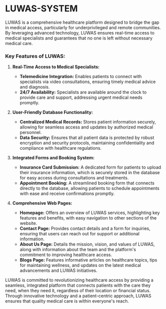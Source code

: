 # LUWAS-SYSTEM
LUWAS is a comprehensive healthcare platform designed to bridge the gap in medical access, particularly for underprivileged and remote communities. By leveraging advanced technology, LUWAS ensures real-time access to medical specialists and guarantees that no one is left without necessary medical care.

### Key Features of LUWAS:

1. **Real-Time Access to Medical Specialists:**
   - **Telemedicine Integration:** Enables patients to connect with specialists via video consultations, ensuring timely medical advice and diagnosis.
   - **24/7 Availability:** Specialists are available around the clock to provide care and support, addressing urgent medical needs promptly.

2. **User-Friendly Database Functionality:**
   - **Centralized Medical Records:** Stores patient information securely, allowing for seamless access and updates by authorized medical personnel.
   - **Data Security:** Ensures that all patient data is protected by robust encryption and security protocols, maintaining confidentiality and compliance with healthcare regulations.

3. **Integrated Forms and Booking System:**
   - **Insurance Card Submission:** A dedicated form for patients to upload their insurance information, which is securely stored in the database for easy access during consultations and treatments.
   - **Appointment Booking:** A streamlined booking form that connects directly to the database, allowing patients to schedule appointments with ease and receive confirmations promptly.

4. **Comprehensive Web Pages:**
   - **Homepage:** Offers an overview of LUWAS services, highlighting key features and benefits, with easy navigation to other sections of the website.
   - **Contact Page:** Provides contact details and a form for inquiries, ensuring that users can reach out for support or additional information.
   - **About Us Page:** Details the mission, vision, and values of LUWAS, along with information about the team and the platform's commitment to improving healthcare access.
   - **Blogs Page:** Features informative articles on healthcare topics, tips for maintaining wellness, and updates on the latest medical advancements and LUWAS initiatives.

LUWAS is committed to revolutionizing healthcare access by providing a seamless, integrated platform that connects patients with the care they need, when they need it, regardless of their location or financial status. Through innovative technology and a patient-centric approach, LUWAS ensures that quality medical care is within everyone's reach.
